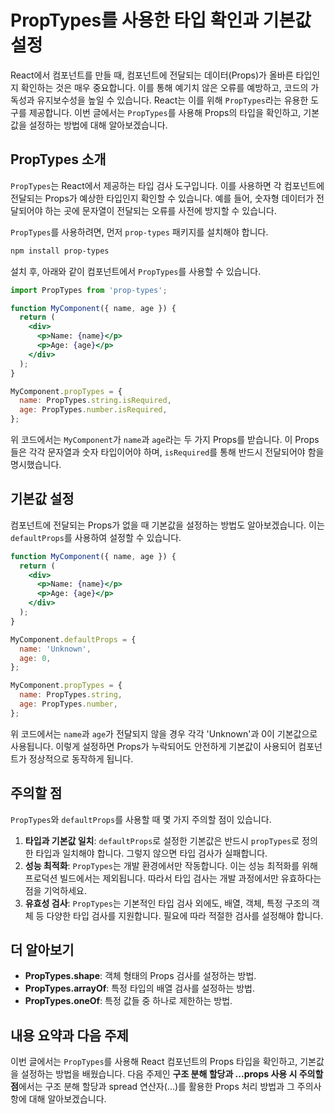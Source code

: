 # PropTypes를 사용한 타입 확인과 기본값 설정

React에서 컴포넌트를 만들 때, 컴포넌트에 전달되는 데이터(Props)가 올바른 타입인지 확인하는 것은 매우 중요합니다. 이를 통해 예기치 않은 오류를 예방하고, 코드의 가독성과 유지보수성을 높일 수 있습니다. React는 이를 위해 `PropTypes`라는 유용한 도구를 제공합니다. 이번 글에서는 `PropTypes`를 사용해 Props의 타입을 확인하고, 기본값을 설정하는 방법에 대해 알아보겠습니다.

## PropTypes 소개

`PropTypes`는 React에서 제공하는 타입 검사 도구입니다. 이를 사용하면 각 컴포넌트에 전달되는 Props가 예상한 타입인지 확인할 수 있습니다. 예를 들어, 숫자형 데이터가 전달되어야 하는 곳에 문자열이 전달되는 오류를 사전에 방지할 수 있습니다.

`PropTypes`를 사용하려면, 먼저 `prop-types` 패키지를 설치해야 합니다.

```sh
npm install prop-types
```

설치 후, 아래와 같이 컴포넌트에서 `PropTypes`를 사용할 수 있습니다.

```jsx
import PropTypes from 'prop-types';

function MyComponent({ name, age }) {
  return (
    <div>
      <p>Name: {name}</p>
      <p>Age: {age}</p>
    </div>
  );
}

MyComponent.propTypes = {
  name: PropTypes.string.isRequired,
  age: PropTypes.number.isRequired,
};
```

위 코드에서는 `MyComponent`가 `name`과 `age`라는 두 가지 Props를 받습니다. 이 Props들은 각각 문자열과 숫자 타입이어야 하며, `isRequired`를 통해 반드시 전달되어야 함을 명시했습니다.

## 기본값 설정

컴포넌트에 전달되는 Props가 없을 때 기본값을 설정하는 방법도 알아보겠습니다. 이는 `defaultProps`를 사용하여 설정할 수 있습니다.

```jsx
function MyComponent({ name, age }) {
  return (
    <div>
      <p>Name: {name}</p>
      <p>Age: {age}</p>
    </div>
  );
}

MyComponent.defaultProps = {
  name: 'Unknown',
  age: 0,
};

MyComponent.propTypes = {
  name: PropTypes.string,
  age: PropTypes.number,
};
```

위 코드에서는 `name`과 `age`가 전달되지 않을 경우 각각 'Unknown'과 0이 기본값으로 사용됩니다. 이렇게 설정하면 Props가 누락되어도 안전하게 기본값이 사용되어 컴포넌트가 정상적으로 동작하게 됩니다.

## 주의할 점

`PropTypes`와 `defaultProps`를 사용할 때 몇 가지 주의할 점이 있습니다.

1. **타입과 기본값 일치**: `defaultProps`로 설정한 기본값은 반드시 `propTypes`로 정의한 타입과 일치해야 합니다. 그렇지 않으면 타입 검사가 실패합니다.
2. **성능 최적화**: `PropTypes`는 개발 환경에서만 작동합니다. 이는 성능 최적화를 위해 프로덕션 빌드에서는 제외됩니다. 따라서 타입 검사는 개발 과정에서만 유효하다는 점을 기억하세요.
3. **유효성 검사**: `PropTypes`는 기본적인 타입 검사 외에도, 배열, 객체, 특정 구조의 객체 등 다양한 타입 검사를 지원합니다. 필요에 따라 적절한 검사를 설정해야 합니다.

## 더 알아보기

- **PropTypes.shape**: 객체 형태의 Props 검사를 설정하는 방법.
- **PropTypes.arrayOf**: 특정 타입의 배열 검사를 설정하는 방법.
- **PropTypes.oneOf**: 특정 값들 중 하나로 제한하는 방법.

## 내용 요약과 다음 주제

이번 글에서는 `PropTypes`를 사용해 React 컴포넌트의 Props 타입을 확인하고, 기본값을 설정하는 방법을 배웠습니다. 다음 주제인 **구조 분해 할당과 ...props 사용 시 주의할 점**에서는 구조 분해 할당과 spread 연산자(...)를 활용한 Props 처리 방법과 그 주의사항에 대해 알아보겠습니다.